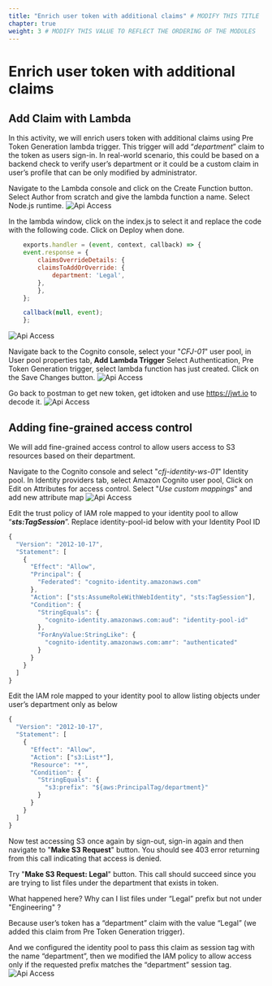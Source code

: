 ```yaml
---
title: "Enrich user token with additional claims" # MODIFY THIS TITLE
chapter: true
weight: 3 # MODIFY THIS VALUE TO REFLECT THE ORDERING OF THE MODULES
---
```


# Enrich user token with additional claims <!-- MODIFY THIS HEADING -->

## Add Claim with Lambda

In this activity, we will enrich users token with additional claims using Pre Token Generation lambda trigger. This trigger will add “_department_” claim to the token as users sign-in. In real-world scenario, this could be based on a backend check to verify user’s department or it could be a custom claim in user’s profile that can be only modified by administrator.

Navigate to the Lambda console and click on the Create Function button. Select Author from scratch and give the lambda function a name. Select Node.js runtime.
![Api Access](/images/430-api_access-00.png)

In the lambda window, click on the index.js to select it and replace the code with the following code. Click on Deploy when done.
```js
    exports.handler = (event, context, callback) => {
    event.response = {
        claimsOverrideDetails: {
        claimsToAddOrOverride: {
            department: 'Legal',
        },
        },
    };

    callback(null, event);
    };
```
![Api Access](/images/431-api_access-01.png)

Navigate back to the Cognito console, select your "_CFJ-01_" user pool, in User pool properties tab, **Add Lambda Trigger**
Select Authentication, Pre Token Generation trigger, select lambda function has just created. Click on the Save Changes button.
![Api Access](/images/432-api_access-02.png)

Go back to postman to get new token, get idtoken and use https://jwt.io to decode it.
![Api Access](/images/433-api_access-03.png)

## Adding fine-grained access control

We will add fine-grained access control to allow users access to S3 resources based on their department.

Navigate to the Cognito console and select "_cfj-identity-ws-01_" Identity pool. In Identity providers tab, select Amazon Cognito user pool, Click on Edit on Attributes for access control. Select "_Use custom mappings_" and add new attribute map
![Api Access](/images/440-api_access-10.png)

Edit the trust policy of IAM role mapped to your identity pool to allow “_**sts:TagSession**_”. Replace identity-pool-id below with your Identity Pool ID
```js
{
  "Version": "2012-10-17",
  "Statement": [
    {
      "Effect": "Allow",
      "Principal": {
        "Federated": "cognito-identity.amazonaws.com"
      },
      "Action": ["sts:AssumeRoleWithWebIdentity", "sts:TagSession"],
      "Condition": {
        "StringEquals": {
          "cognito-identity.amazonaws.com:aud": "identity-pool-id"
        },
        "ForAnyValue:StringLike": {
          "cognito-identity.amazonaws.com:amr": "authenticated"
        }
      }
    }
  ]
}
```

Edit the IAM role mapped to your identity pool to allow listing objects under user’s department only as below
```js
{
  "Version": "2012-10-17",
  "Statement": [
    {
      "Effect": "Allow",
      "Action": ["s3:List*"],
      "Resource": "*",
      "Condition": {
        "StringEquals": {
          "s3:prefix": "${aws:PrincipalTag/department}"
        }
      }
    }
  ]
}

```  


Now test accessing S3 once again by sign-out, sign-in again and then navigate to "**Make S3 Request**" button. You should see 403 error returning from this call indicating that access is denied.

Try "**Make S3 Request: Legal**" button. This call should succeed since you are trying to list files under the department that exists in token.

What happened here? Why can I list files under “Legal” prefix but not under "Engineering" ?

Because user’s token has a “department” claim with the value “Legal” (we added this claim from Pre Token Generation trigger).

And we configured the identity pool to pass this claim as session tag with the name “department”, then we modified the IAM policy to allow access only if the requested prefix matches the “department” session tag.
![Api Access](/images/440-api_access-11.png)